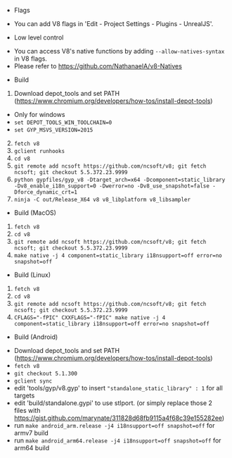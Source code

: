* Flags
 - You can add V8 flags in 'Edit - Project Settings - Plugins - UnrealJS'.

* Low level control
 - You can access V8's native functions by adding `--allow-natives-syntax` in V8 flags.
 - Please refer to https://github.com/NathanaelA/v8-Natives

* Build 
 1. Download depot_tools and set PATH (https://www.chromium.org/developers/how-tos/install-depot-tools)
 - Only for windows
 - `set DEPOT_TOOLS_WIN_TOOLCHAIN=0`
 - `set GYP_MSVS_VERSION=2015`
 2. `fetch v8`
 5. `gclient runhooks`
 6. `cd v8`
 7. `git remote add ncsoft https://github.com/ncsoft/v8; git fetch ncsoft; git checkout 5.5.372.23.9999`
 8. `python gypfiles/gyp_v8 -Dtarget_arch=x64 -Dcomponent=static_library -Dv8_enable_i18n_support=0 -Dwerror=no -Dv8_use_snapshot=false -Dforce_dynamic_crt=1`
 9. `ninja -C out/Release_X64 v8 v8_libplatform v8_libsampler`

* Build (MacOS)
 1. `fetch v8`
 2. `cd v8`
 3. `git remote add ncsoft https://github.com/ncsoft/v8; git fetch ncsoft; git checkout 5.5.372.23.9999`
 4. `make native -j 4 component=static_library i18nsupport=off error=no snapshot=off` 

* Build (Linux)
 1. `fetch v8`
 2. `cd v8`
 3. `git remote add ncsoft https://github.com/ncsoft/v8; git fetch ncsoft; git checkout 5.5.372.23.9999`
 4. `CFLAGS="-fPIC" CXXFLAGS="-fPIC" make native -j 4 component=static_library i18nsupport=off error=no snapshot=off` 
 
* Build (Android)
 - Download depot_tools and set PATH (https://www.chromium.org/developers/how-tos/install-depot-tools)
 - `fetch v8`
 - `git checkout 5.1.300`
 - `gclient sync`
 - edit 'tools/gyp/v8.gyp' to insert `"standalone_static_library" : 1` for all targets
 - edit 'build/standalone.gypi' to use stlport. (or simply replace those 2 files with https://gist.github.com/marynate/311828d68fb9115a4f68c39e155282ee)
 - run `make android_arm.release -j4 i18nsupport=off snapshot=off` for armv7 build
 - run `make android_arm64.release -j4 i18nsupport=off snapshot=off` for arm64 build